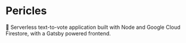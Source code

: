 # Pericles
📱 Serverless text-to-vote application built with Node and Google Cloud Firestore, with a Gatsby powered frontend.
